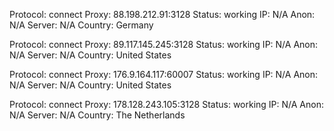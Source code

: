 Protocol: connect
Proxy: 88.198.212.91:3128
Status: working
IP: N/A
Anon: N/A
Server: N/A
Country: Germany

Protocol: connect
Proxy: 89.117.145.245:3128
Status: working
IP: N/A
Anon: N/A
Server: N/A
Country: United States

Protocol: connect
Proxy: 176.9.164.117:60007
Status: working
IP: N/A
Anon: N/A
Server: N/A
Country: United States

Protocol: connect
Proxy: 178.128.243.105:3128
Status: working
IP: N/A
Anon: N/A
Server: N/A
Country: The Netherlands

